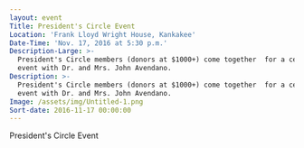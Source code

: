 ```yaml
---
layout: event
Title: President's Circle Event
Location: 'Frank Lloyd Wright House, Kankakee'
Date-Time: 'Nov. 17, 2016 at 5:30 p.m.'
Description-Large: >-
  President's Circle members (donors at $1000+) come together  for a celebration
  event with Dr. and Mrs. John Avendano.
Description: >-
  President's Circle members (donors at $1000+) come together  for a celebration
  event with Dr. and Mrs. John Avendano.
Image: /assets/img/Untitled-1.png
Sort-date: 2016-11-17 00:00:00
---
```



President's Circle Event